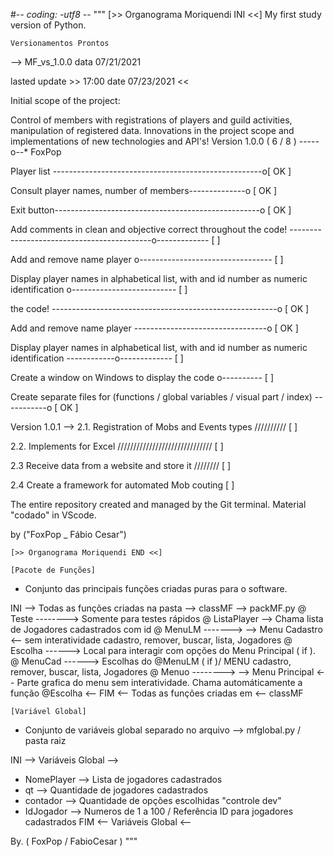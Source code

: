 #-*- coding: -utf8 -*-
""" 
    [>> Organograma Moriquendi INI <<]
My first study version of Python.

    Versionamentos Prontos


--> MF_vs_1.0.0 data 07/21/2021

lasted update >> 17:00 date 07/23/2021 <<

Initial scope of the project:

Control of members with registrations of players and guild activities, manipulation of registered data. Innovations in the project scope and implementations of new technologies and API's!
Version 1.0.0 ( 6 / 8 ) -----o--* FoxPop

Player list ----------------------------------------------------o[ OK ]

Consult player names, number of members--------------o [ OK ]

Exit button---------------------------------------------------o [ OK ]

Add comments in clean and objective correct throughout the code! -------------------------------------------o------------- [ ]

Add and remove name player o--------------------------------- [ ]

Display player names in alphabetical list, with and id number as numeric identification o-------------------------- [ ]

the code! --------------------------------------------------------o [ OK ]

Add and remove name player ---------------------------------o [ OK ]

Display player names in alphabetical list, with and id number as numeric identification ------------o------------- [ ]

Create a window on Windows to display the code o---------- [ ]

Create separate files for (functions / global variables / visual part / index) -----------o [ OK ]

Version 1.0.1 --> 2.1. Registration of Mobs and Events types ////////// [ ]

2.2. Implements for Excel ////////////////////////////// [ ]

2.3 Receive data from a website and store it //////// [ ]

2.4 Create a framework for automated Mob couting [ ]

The entire repository created and managed by the Git terminal. Material "codado" in VScode.

by ("FoxPop _ Fábio Cesar")

    [>> Organograma Moriquendi END <<]

    [Pacote de Funções]
- Conjunto das principais funções criadas puras para o software.

INI --> Todas as funções criadas na pasta --> classMF --> packMF.py
@ Teste --------> Somente para testes rápidos
@ ListaPlayer --> Chama lista de Jogadores cadastrados com id
@ MenuLM -------> --> Menu Cadastro <-- sem interatividade cadastro, remover, buscar, lista, Jogadores
@ Escolha ------> Local para interagir com opções do Menu Principal ( if ).
@ MenuCad ------> Escolhas do @MenuLM ( if )/ MENU cadastro, remover, buscar, lista, Jogadores
@ Menuo --------> --> Menu Principal <-- Parte grafica do menu sem interatividade. Chama automáticamente a função @Escolha <--
FIM <-- Todas as funções criadas em <-- classMF

    [Variável Global]
- Conjunto de variáveis global separado no arquivo --> mfglobal.py / pasta raiz

INI --> Variáveis Global -->
- NomePlayer  --> Lista de jogadores cadastrados
- qt          --> Quantidade de jogadores cadastrados
- contador    --> Quantidade de opções escolhidas "controle dev"
- IdJogador   --> Numeros de 1 a 100 / Referência ID para jogadores cadastrados
FIM <-- Variáveis Global <--

By. ( FoxPop / FabioCesar )
"""
